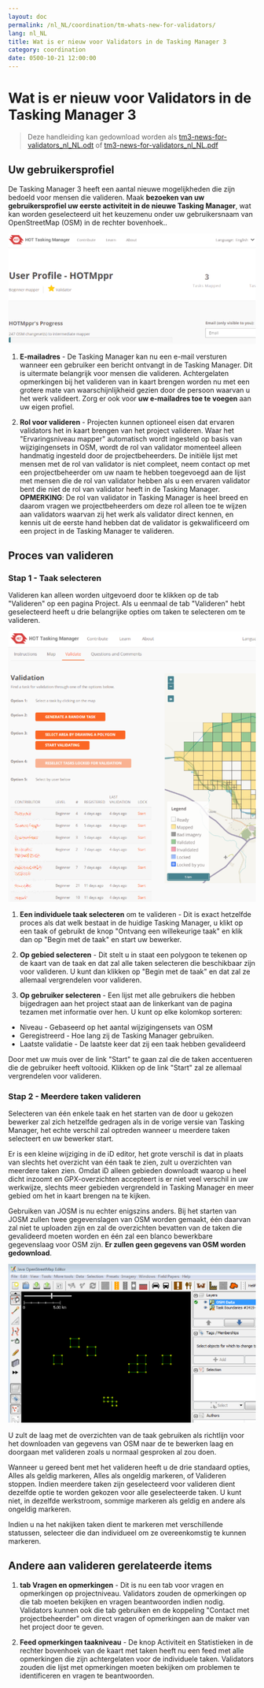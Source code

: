 ```yaml
---
layout: doc
permalink: /nl_NL/coordination/tm-whats-new-for-validators/
lang: nl_NL
title: Wat is er nieuw voor Validators in de Tasking Manager 3
category: coordination
date: 0500-10-21 12:00:00
---
```


# Wat is er nieuw voor Validators in de Tasking Manager 3

> Deze handleiding kan gedownload worden als [tm3-news-for-validators_nl_NL.odt](/files/tm3-news-for-validators_nl_NL.odt) of [tm3-news-for-validators_nl_NL.pdf](/files/tm3-news-for-validators_nl_NL.pdf)  

## Uw gebruikersprofiel

De Tasking Manager 3 heeft een aantal nieuwe mogelijkheden die zijn bedoeld voor mensen die valideren. Maak **bezoeken van uw gebruikersprofiel uw eerste activiteit in de nieuwe Tasking Manager**, wat kan worden geselecteerd uit het keuzemenu onder uw gebruikersnaam van OpenStreetMap (OSM) in de rechter bovenhoek..

![profile][]

1. **E-mailadres** - De Tasking Manager kan nu een e-mail versturen wanneer een gebruiker een bericht ontvangt in de Tasking Manager. Dit is uitermate belangrijk voor mensen die valideren. Achtergelaten opmerkingen bij het valideren van in kaart brengen worden nu met een grotere mate van waarschijnlijkheid gezien door de persoon waarvan u het werk valideert. Zorg er ook voor **uw e-mailadres toe te voegen** aan uw eigen profiel.

2. **Rol voor valideren** - Projecten kunnen optioneel eisen dat ervaren validators het in kaart brengen van het project valideren. Waar het "Ervaringsniveau mapper" automatisch wordt ingesteld op basis van wijzigingensets in OSM, wordt de rol van validator momenteel alleen handmatig ingesteld door de projectbeheerders. De initiële lijst met mensen met de rol van validator is niet compleet, neem contact op met een projectbeheerder om uw naam te hebben toegevoegd aan de lijst met mensen die de rol van validator hebben als u een ervaren validator bent die niet de rol van validator heeft in de Tasking Manager. **OPMERKING**: De rol van validator in Tasking Manager is heel breed en daarom vragen we projectbeheerders om deze rol alleen toe te wijzen aan validators waarvan zij het werk als validator direct kennen, en kennis uit de eerste hand hebben dat de validator is gekwalificeerd om een project in de Tasking Manager te valideren.


## Proces van valideren

### Stap 1 - Taak selecteren

Valideren kan alleen worden uitgevoerd door te klikken op de tab "Valideren" op een pagina Project. Als u eenmaal de tab "Valideren" hebt geselecteerd heeft u drie belangrijke opties om taken te selecteren om te valideren.

![selection][]

1. **Een individuele taak selecteren** om te valideren - Dit is exact hetzelfde proces als dat welk bestaat in de huidige Tasking Manager, u klikt op een taak of gebruikt de knop "Ontvang een willekeurige taak" en klik dan op "Begin met de taak" en start uw bewerker.

2. **Op gebied selecteren** - Dit stelt u in staat een polygoon te tekenen op de kaart van de taak en dat zal alle  taken selecteren die beschikbaar zijn voor valideren. U kunt dan klikken op "Begin met de taak" en dat zal ze allemaal vergrendelen voor valideren.

3. **Op gebruiker selecteren** - Een lijst met alle gebruikers die hebben bijgedragen aan het project staat aan de linkerkant van de pagina tezamen met informatie over hen. U kunt op elke kolomkop sorteren:

- Niveau - Gebaseerd op het aantal wijzigingensets van OSM
- Geregistreerd - Hoe lang zij de Tasking Manager gebruiken.
- Laatste validatie - De laatste keer dat zij een taak hebben gevalideerd

Door met uw muis over de link "Start" te gaan zal die de taken accentueren die de gebruiker heeft voltooid. Klikken op de link "Start" zal ze allemaal vergrendelen voor valideren.

### Stap 2 - Meerdere taken valideren 

Selecteren van één enkele taak en het starten van de door u gekozen bewerker zal zich hetzelfde gedragen als in de vorige versie van Tasking Manager, het echte verschil zal optreden wanneer u meerdere taken selecteert en uw bewerker start.

Er is een kleine wijziging in de iD editor, het grote verschil is dat in plaats van slechts het overzicht van één taak te zien, zult u overzichten van meerdere taken zien. Omdat iD alleen gebieden downloadt waarop u heel dicht inzoomt en GPX-overzichten accepteert is er niet veel verschil in uw werkwijze, slechts meer gebieden vergrendeld in Tasking Manager en meer gebied om het in kaart brengen na te kijken. 

Gebruiken van JOSM is nu echter enigszins anders. Bij het starten van JOSM zullen twee gegevenslagen van OSM worden gemaakt, één daarvan zal niet te uploaden zijn en zal de overzichten bevatten van de taken die gevalideerd moeten worden en één zal een blanco bewerkbare gegevenslaag voor OSM zijn. **Er zullen geen gegevens van OSM worden gedownload**.

![multiple][]

U zult de laag met de overzichten van de taak gebruiken als richtlijn voor het downloaden van gegevens van OSM naar de te bewerken laag en doorgaan met valideren zoals u normaal gesproken al zou doen.

Wanneer u gereed bent met het valideren heeft u de drie standaard opties, Alles als geldig markeren, Alles als ongeldig markeren, of Valideren stoppen. Indien meerdere taken zijn geselecteerd voor valideren dient dezelfde optie te worden gekozen voor alle geselecteerde taken. U kunt niet, in dezelfde werkstroom, sommige markeren als geldig en andere als ongeldig markeren.

Indien u na het nakijken taken dient te markeren met verschillende statussen, selecteer die dan individueel om ze overeenkomstig te kunnen markeren.


## Andere aan valideren gerelateerde items

1. **tab Vragen en opmerkingen** - Dit is nu een tab voor vragen en opmerkingen op projectniveau. Validators zouden de opmerkingen op die tab moeten bekijken en vragen beantwoorden indien nodig. Validators kunnen ook die tab gebruiken en de koppeling "Contact met projectbeheerder" om direct vragen of opmerkingen aan de maker van het project door te geven.

2. **Feed opmerkingen taakniveau** - De knop Activiteit en Statistieken in de rechter bovenhoek van de kaart met taken heeft nu een feed met alle opmerkingen die zijn achtergelaten voor de individuele taken. Validators zouden die lijst met opmerkingen moeten bekijken om problemen te identificeren en vragen te beantwoorden.

[profile]:   /images/coordination/tm3_wnv_profile.png
[selection]: /images/coordination/tm3_wnv_selection.png
[multiple]:  /images/coordination/tm3_wnv_multiple.png
